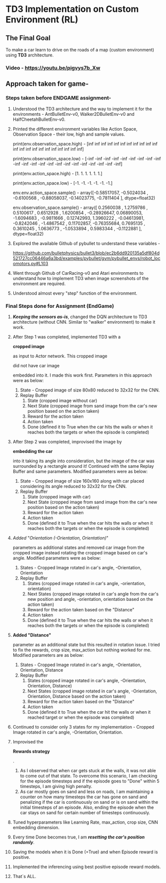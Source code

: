 # TD3 Implementation on Custom Environment (RL)

## 

## The Final Goal

To make a car learn to drive on the roads of a map (custom environment) using **TD3** architecture.

### 

### Video - https://youtu.be/pigvys7b_Xw

## 

## Approach taken for game-

### 

### Steps taken before ENDGAME assignment-

1. Understood the TD3 architecture and the way to implement it for the  environments - AntBulletEnv-v0, Walker2DBulletEnv-v0 and  HalfCheetahBulletEnv-v0.

2. Printed the different environment variables like Action Space, Observation Space - their low, high and sample values.

   print(env.observation_space.high) - [inf inf inf inf inf inf inf inf inf inf inf inf inf inf inf inf inf inf inf inf inf inf]

   print(env.observation_space.low) - [-inf -inf -inf -inf -inf -inf  -inf -inf -inf -inf -inf -inf -inf -inf -inf -inf -inf -inf -inf -inf  -inf -inf]

   print(env.action_space.high) - [1. 1. 1. 1. 1. 1.]

   print(env.action_space.low) - [-1. -1. -1. -1. -1. -1.]

   env.env.action_space.sample() - array([-0.58517057, -0.5024034 ,  -0.6100568 , -0.88058037, -0.14023775,       -0.7811404 ],  dtype=float32)

   env.observation_space.sample() - array([ 0.2560038 ,  1.2759786 ,   0.5100617 ,  0.6512928 ,  1.6200854 ,       -0.28926647,  0.06890053,  -1.6094683 , -0.9811666 ,  0.12742993,        1.3960222 , -0.04613981,  -0.8242046 , -1.4867542 ,  0.11702857,       -0.76355684,  0.7695135 ,   0.3610245 ,  1.0636773 , -1.0533894 ,        0.5983344 , -0.1122881 ],  dtype=float32)

3. Explored the available Github of pybullet to understand these variables - 

   https://github.com/bulletphysics/bullet3/blob/ec2b6dd920135a5df804d521727cc06446a6a3bd/examples/pybullet/gym/pybullet_envs/robot_locomotors.py#L103

4. Went through Github of CarRacing-v0 and Atari environments to  understand how to implement TD3 when image screenshots of the  environment are required.

5. Understood almost every "step" function of the environment.

### 

### Final Steps done for  Assignment (EndGame)

1. ***Keeping the sensors as-is***, changed the DQN architecture to TD3 architecture (without CNN. Similar to "walker" environment) to make it work.

2. After Step 1 was completed, implemented TD3 with a 

   **cropped image**

    as input to Actor network. This cropped image 

   did not have car image

    embedded into it. I made this work first. Parameters in this approach were as below:

   1. State - Cropped image of size 80x80 reduced to 32x32 for the CNN.
   2. Replay Buffer
      1. State (cropped image without car)
      2. Next State (cropped image from sand image from the car's new position based on the action taken)
      3. Reward for the action taken
      4. Action taken
      5. Done (defined it to True when the car hits the walls or when it reaches both the targets or when the episode is completed)

3. After Step 2 was completed, improvised the image by 

   **embedding the car**

    into it taking its angle into consideration, but the image of the car  was surrounded by a rectangle around it! Continued with the same Replay  Buffer and same parameters. Modified parameters were as below:

   1. State - Cropped image of size 160x160 along with car placed considering its angle reduced to 32x32 for the CNN.
   2. Replay Buffer
      1. State (cropped image with car)
      2. Next State (cropped image from sand image from the car's new position based on the action taken)
      3. Reward for the action taken
      4. Action taken
      5. Done (defined it to True when the car hits the walls or when it reaches both the targets or when the episode is completed)

4. *Added* "*Orientation (-Orientation, Orientation)*"

    parameters as additional states and removed car image from the cropped  image instead rotating the cropped image based on car's angle. Modified  parameters were as below:

   1. States - Cropped Image rotated in car's angle, -Orientation, Orientation
   2. Replay Buffer
      1. States (cropped image rotated in car's angle, -orientation, orientation)
      2. Next States (cropped image rotated in car's angle from the car's new position and angle, -orientation, orientation based on the action  taken)
      3. Reward for the action taken based on the "Distance"
      4. Action taken
      5. Done (defined it to True when the car hits the walls or when it reaches both the targets or when the episode is completed)

5. **Added "Distance"**

    parameter as an  additional state but this resulted in rotation issue. I tried to fix the rewards, crop size, max_action but nothing worked for me. Modified  parameters are as below:

   1. States - Cropped Image rotated in car's angle, -Orientation, Orientation, Distance
   2. Replay Buffer
      1. States (cropped image rotated in car's angle, -Orientation, Orientation, Distance)
      2. Next States (cropped image rotated in car's angle, -Orientation, Orientation, Distance based on the action taken)
      3. Reward for the action taken based on the "Distance"
      4. Action taken
      5. Done (defined it to True when the car hit the walls or when it reached target or when the episode was completed)

6. Continued to consider only 3 states for my implementation - Cropped Image rotated in car's angle, -Orientation, Orientation.

7. Improvised the 

   **Rewards strategy**

   .

   1. As I observed that when car gets stuck at the walls, it was not able to come out of that state. To overcome this scenario, I am checking for the episode timesteps and if the episode goes to "Done" within 5  timesteps, I am giving high penalty.
   2. As car mostly goes on sand and less on roads, I am maintaining a  counter on how many timesteps the car has gone on sand and penalizing if the car is continuously on sand or is on sand within the initial  timesteps of an episode. Also, ending the episode when the car stays on  sand for certain number of timesteps continuously.

8. Tuned hyperparameters like Learning Rate, max_action, crop size, CNN embedding dimension.

9. Every time Done becomes true, I am ***resetting the car's position randomly***.

10. Saving the models when it is Done (=True) and when Episode reward is positive.

11. Implemented the inferencing using best positive episode reward models.

12. That`s ALL.
